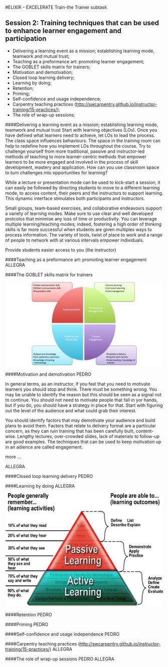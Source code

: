 #ELIXIR – EXCELERATE Train-the Trainer subtask

## Session 2: Training techniques that can be used to enhance learner engagement and participation

 * Delivering a learning event as a mission; establishing learning mode, teamwork and mutual trust;
 * Teaching as a preformance art: promoting learner engagement;
 * The GOBLET skills matrix for trainers;
 * Motivation and demotivation;
 * Closed loop learning delivery;
 * Learning by doing;
 * Retention;
 * Priming; 
 * Self-confidence and usage independence;
 * Carpentry teaching practices (http://swcarpentry.github.io/instructor-training/15-practices/);
 * The role of wrap-up sessions;

####Delivering a learning event as a mission; establishing learning mode, teamwork and mutual trust
Start with learning objectives (LOs). Once you have defined what learners need to achieve, let LOs to lead the process.
The class space influences behaviours. The space in the training room can help to redefine how you implement LOs throughout the course.
Try to challenge yourself from more traditional, passive and instructor-led methods of teaching to more learner-centric methods that empower learners to be more engaged and involved in the process of skill development, mastery and application.
How can you use classroom space to turn challenges into opportunities for learning?
 
While a lecture or presentation mode can be used to kick-start a session, it can easily be followed by directing students to move to a different learning mode, to access content, their peers and the instructors to support learning. This dynamic interface stimulates both participants and instructors. 

Small groups, team-based exercises, and collaborative endeavours support a variety of learning modes.
Make sure to use clear and well developed protcolos that minimise any loss of time or productivity.
You can leverage multiple learning/teaching modes; indeed, fostering a high order of thinking skills is far more successful when students are given multiples ways to process information.  The variety of tools, twist of place to work and a range of people to network with at various intervals empower individuals.

Provide students easier access to you (the instructor)

####Teaching as a preformance art: promoting learner engagement
ALLEGRA

####The GOBLET skills matrix for trainers

![The Goblet skills matrix for trainers](fig/goblet_skills_matrix.jpg)

####Motivation and demotivation
PEDRO

In general terms, as an instructor, if you feel that you need to motivate learners you should stop and think. There must be something wrong. You may be unable to identify the reason but this should be seen as a signal not to continue. You should not need to motivate people that fall in yor hands, but if you do, you should have a strategy in place for that. Start with figuring out the level of the audience and what could grab their interest.

You should identify factors that may demotivate your audience and build plans to avoid them. Factors that relate to delivery format are a particular concern, as they can ruin training that has been carefully built, content-wise. Lengthy lectures, over-crowded slides, lack of materials to follow-up are good examples. The techniques that can be used to keep motivation up in an adience are called engagement.

more ...



ALLEGRA

####Closed loop learning delivery
PEDRO

####Learning by doing
ALLEGRA

![What people remember](fig/what_people_remember.jpg)

####Retention
PEDRO

####Priming
PEDRO
 
####Self-confidence and usage independence
PEDRO

####Carpentry teaching practices (http://swcarpentry.github.io/instructor-training/15-practices/)
ALLEGRA

####The role of wrap-up sessions
PEDRO
ALLEGRA


